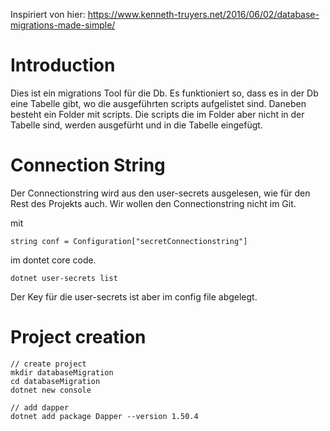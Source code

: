 Inspiriert von hier:
https://www.kenneth-truyers.net/2016/06/02/database-migrations-made-simple/


# Introduction
Dies ist ein migrations Tool für die Db.
Es funktioniert so, dass es in der Db eine Tabelle gibt, wo die ausgeführten scripts aufgelistet sind.
Daneben besteht ein Folder mit scripts. Die scripts die im Folder aber nicht in der Tabelle sind, werden ausgefürht und in die Tabelle eingefügt.

# Connection String
Der Connectionstring wird aus den user-secrets ausgelesen, wie für den Rest des Projekts auch. Wir wollen den Connectionstring nicht im Git.

mit

```
string conf = Configuration["secretConnectionstring"] 
```
im dontet core code.

```
dotnet user-secrets list
```
Der Key für die user-secrets ist aber im config file abgelegt.

# Project creation
``` 
// create project
mkdir databaseMigration 
cd databaseMigration
dotnet new console

// add dapper
dotnet add package Dapper --version 1.50.4

```



